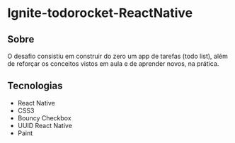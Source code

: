 # Ignite-todorocket-ReactNative

## Sobre
O desafio consistiu em construir do zero um app de tarefas (todo list), além de reforçar os conceitos vistos em aula e de aprender novos, na prática.

## Tecnologias
- React Native
- CSS3
- Bouncy Checkbox
- UUID React Native
- Paint

 
